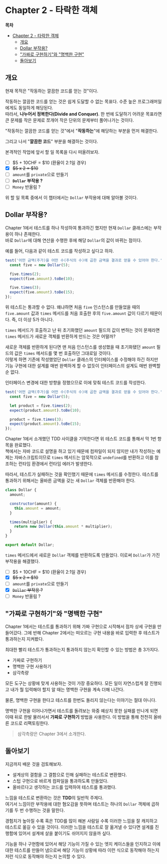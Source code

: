 # Chapter 2 - 타락한 객체

**목차**

- [Chapter 2 - 타락한 객체](#chapter-2---타락한-객체)
  - [개요](#개요)
  - [Dollar 부작용?](#dollar-부작용)
  - ["가짜로 구현하기"와 "명백한 구현"](#가짜로-구현하기와-명백한-구현)
  - [돌아보기](#돌아보기)

## 개요

현재 목적은 "작동하는 깔끔한 코드를 얻는 것"이다.

작동하는 깔끔한 코드를 얻는 것은 쉽게 도달할 수 없는 목표다. 수준 높은 프로그래머일에게도 동일하게 해당된다.  
따라서, **나누어서 정복한다(Divide and Conquer)**. 한 번에 도달하기 어려운 목표라면 큰 문제를 작은 문제로 쪼개어 작은 단위의 문제부터 풀어나가는 것이다.

"작동하는 깔끔한 코드를 얻는 것"에서 "**작동하는**"에 해당하는 부분을 먼저 해결한다.

그리고 나서 "**깔끔한 코드**" 부분을 해결하는 것이다.

본격적인 작업에 앞서 할 일 목록을 다시 떠올려보자.

- [ ] $5 + 10CHF = $10 (환율이 2:1일 경우)
- [x] ~~$5 x 2 = $10~~
- [ ] `amount`를 `private`으로 만들기
- [ ] **`Dollar` 부작용 ?**
- [ ] `Money` 반올림 ?

위 할 일 목록 중에서 이 챕터에서는 `Dollar` 부작용에 대해 알아볼 것이다.

## Dollar 부작용?

Chapter 1에서 테스트를 하나 작성하여 통과하긴 했지만 현재 `Dollar` 클래스에는 부작용이 하나 존재한다.  
바로 `Dollar`에 대해 연산을 수행한 후에 해당 `Dollar`의 값이 바뀌는 점이다.

예를 들어, 다음과 같이 테스트 코드를 작성하고 싶다고 하자.

```javascript
test('어떤 금액(주가)을 어떤 수(주식의 수)에 곱한 금액을 결과로 얻을 수 있어야 한다.', () => {
  const five = new Dollar(5);

  five.times(2);
  expect(five.amount).toBe(10);

  five.times(3);
  expect(five.amount).toBe(15);
});
```

위 테스트는 통과할 수 없다. 왜냐하면 처음 `five` 인스턴스를 만들었을 때의 `five.amount` 값과 `times` 메서드를 처음 호출한 후의 `five.amount` 값이 다르기 때문이다. 즉, 더 이상 5가 아니다.

`times` 메서드가 호출하고 난 뒤 초기화했던 `amount` 필드의 값이 변하는 것이 문제라면 `times` 메서드가 새로운 객체를 반환하게 만드는 것은 어떨까?

새로운 객체를 반환하게 된다면 맨 처음 인스턴스를 생성했을 때 초기화됐던 `amount` 필드의 값은 `times` 메서드를 몇 번 호출하던 그대로일 것이다.  
이렇게 하면 기존에 작성했었단 `Dollar` 클래스의 인터페이스를 수정해야 하긴 하지만 기능 구현에 대한 설계를 매번 완벽하게 할 수 없듯이 인터페이스의 설계도 매번 완벽할 순 없다.

인터페이스 변경에 대한 방향을 정했으므로 이에 맞춰 테스트 코드를 작성한다.

```javascript
test('어떤 금액(주가)을 어떤 수(주식의 수)에 곱한 금액을 결과로 얻을 수 있어야 한다.', () => {
  const five = new Dollar(5);

  let product = five.times(2);
  expect(product.amount).toBe(10);

  product = five.times(3);
  expect(product.amount).toBe(15);
});
```

Chapter 1에서 소개했던 TDD 사이클을 기억한다면 위 테스트 코드를 통해서 막 1번 항목을 완료했다.  
책에서는 자바 코드로 설명을 하고 있기 때문에 컴파일이 되지 않지만 내가 작성하는 예제는 자바스크립트이므로 `times` 메서드는 암묵적으로 `undefined`를 반환하고 이를 참조하는 런타임 환경에서 런타임 에러가 발생한다.

따라서, 테스트가 실패하는 것을 확인했기 때문에 `times` 메서드를 수정한다. 테스트를 통과하기 위해서는 올바른 금액을 갖는 새 `Dollar` 객체를 반환해야 한다.

```javascript
class Dollar {
  amount;

  constructor(amount) {
    this.amount = amount;
  }

  times(multiplier) {
    return new Dollar(this.amount * multiplier);
  }
}

export default Dollar;
```

`times` 메서드에서 새로운 `Dollar` 객체를 반환하도록 만들었다. 이로써 `Dollar`가 가진 부작용을 해결했다.

- [ ] $5 + 10CHF = $10 (환율이 2:1일 경우)
- [x] ~~$5 x 2 = $10~~
- [ ] `amount`를 `private`으로 만들기
- [x] ~~`Dollar` 부작용 ?~~
- [ ] `Money` 반올림 ?

## "가짜로 구현하기"와 "명백한 구현"

Chapter 1에서는 테스트를 통과하기 위해 가짜 구현으로 시작해서 점차 상세 구현을 만들어갔다. 그에 반해 Chapter 2에서는 떠오르는 구현 내용을 바로 입력한 후 테스트가 통과하는지 지켜봤다.

최대한 빨리 테스트가 통과하는지 통과하지 않는지 확인할 수 있는 방법은 총 3가지다.

- 가짜로 구현하기
- 명백한 구현 사용하기
- 삼각측량

모든 도구는 상황에 맞게 사용하는 것이 가장 중요하다. 모든 일이 자연스럽게 잘 진행되고 내가 뭘 입력해야 할지 알 때는 명백한 구현을 계속 더해 나간다.

물론, 명백한 구현을 한다고 테스트를 한번도 돌리지 않는다는 이야기는 절대 아니다.

명백한 구현을 이어나가면서 테스트를 돌려보는 와중 예상치 못한 실패를 만나게 되면 이때 뒤로 한발 물러서서 **가짜로 구현하기** 방법을 사용한다. 이 방법을 통해 천천히 올바른 코드로 리팩토링한다.

> 삼각측량은 Chapter 3에서 소개한다.

## 돌아보기

지금까지 배운 것을 검토해보자.

- 설계상의 결함을 그 결함으로 인해 실패하는 테스트로 변환했다.
- 스텁 구현으로 바르게 컴파일을 통과하도록 만들었다.
- 올바르다고 생각하는 코드를 입력하여 테스트를 통과했다.

느낌을 테스트로 변환하는 것은 **TDD**의 일반적 주제다.  
여기서 느낌이란 부작용에 대한 혐오감을 뜻하며 테스트는 하나의 `Dollar` 객체에 곱하기를 두 번 수행하는 것을 말한다.

경험치가 높아질 수록 혹은 TDD를 많이 해본 사람일 수록 이러한 느낌을 잘 캐치하고 테스트로 옮길 수 있을 것이다. 이러한 느낌을 테스트로 잘 옮겨낼 수 있다면 설계를 진행함에 있어서 설계에 살을 붙이기도 쉬어지지 않을까 싶다.

기능을 하나 구현함에 있어서 해당 기능이 가질 수 있는 엣지 케이스들을 인지하고 이에 대한 테스트를 만들어 냄으로써 해당 기능이 상황에 따라 이런 식으로 동작해야 하는지 저런 식으로 동작해야 하는지 논의할 수 있다.
